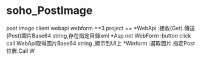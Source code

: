 # soho_PostImage
post image client webapi webform
==3 project ==
*WebApi
:接收(Get).傳送(Post)圖片Base64 string,存在指定目錄xml
*Asp.net WebForm
:button click call WebApi取得圖片Base64 string ,顯示到UI上
*Winform
:選取圖片.指定Post位置.Call W

